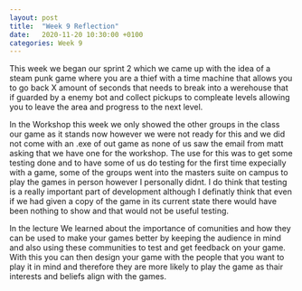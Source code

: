 ```yaml
---
layout: post
title:  "Week 9 Reflection"
date:   2020-11-20 10:30:00 +0100
categories: Week 9
---
```


This week we began our sprint 2 which we came up with the idea of a steam punk game where you are a thief with a time machine that allows you to go back X amount of seconds that needs to break into a werehouse that if guarded by a enemy bot and collect pickups to compleate levels allowing you to leave the area and progress to the next level.

In the Workshop this week we only showed the other groups in the class our game as it stands now however we were not ready for this and we did not come with an .exe of out game as none of us saw the email from matt asking that we have one for the workshop. The use for this was to get some testing done and to have some of us do testing for the first time expecially with a game, some of the groups went into the masters suite on campus to play the games in person however I personally didnt. I do think that testing is a really important part of development although I definatly think that even if we had given a copy of the game in its current state there would have been nothing to show and that would not be useful testing.

In the lecture We learned about the importance of comunities and how they can be used to make your games better by keeping the audience in mind and also using these communities to test and get feedback on your game. With this you can then design your game with the people that you want to play it in mind and therefore they are more likely to play the game as thair interests and beliefs align with the games.
